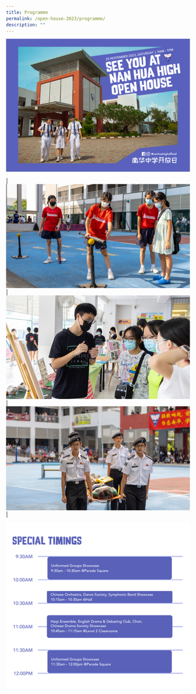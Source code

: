 ```yaml
---
title: Programme
permalink: /open-house-2023/programme/
description: ""
---
```

![](/images/Open%20House%202023/messageoftheday_web4.jpg)



| ![](/images/Open%20House%202023/openhouse_2240x1260_5.jpg) | ![](/images/Open%20House%202023/openhouse_2240x1260_3.jpg) | ![](/images/Open%20House%202023/openhouse_2240x1260_4.jpg) |






![](/images/Open%20House%202023/openhouse_web_specialtiming.png)